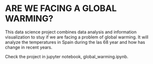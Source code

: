 # ARE WE FACING A GLOBAL WARMING?

This data science project combines data analysis and information visualization to stuy if we are facing a problem of global warming. It will analyze the temperatures in Spain during the las 68 year and how has change in recent years.

Check the project in jupyter notebook, global_warming.ipynb.
